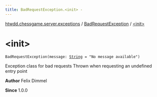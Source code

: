 ```yaml
---
title: BadRequestException.<init> - 
---
```


[htwdd.chessgame.server.exceptions](../index.html) / [BadRequestException](index.html) / [&lt;init&gt;](./-init-.html)

# &lt;init&gt;

`BadRequestException(message: `[`String`](https://kotlinlang.org/api/latest/jvm/stdlib/kotlin/-string/index.html)` = "No message available")`

Exception class for bad requests
Thrown when requesting an undefined entry point

**Author**
Felix Dimmel

**Since**
1.0.0

